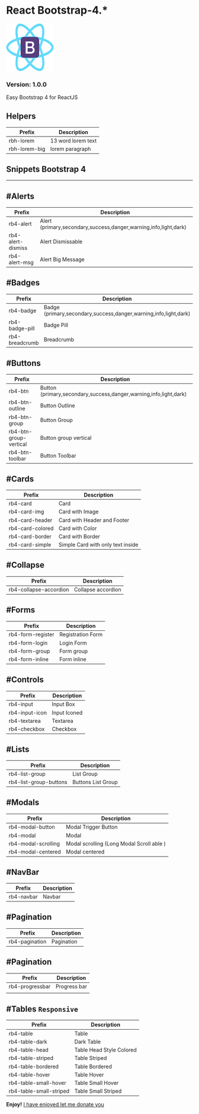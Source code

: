 # React Bootstrap-4.\*

![](https://raw.githubusercontent.com/Swe-HimelRana/React-Bootstrap-4/master/icon.png)

### Version: 1.0.0

Easy Bootstrap 4 for ReactJS

## Helpers

| Prefix        | Description        |
| ------------- | ------------------ |
| rbh-lorem     | 13 word lorem text |
| rbh-lorem-big | lorem paragraph    |

## Snippets Bootstrap 4

---

## #Alerts

| Prefix            | Description                                                      |
| ----------------- | ---------------------------------------------------------------- |
| rb4-alert         | Alert (primary,secondary,success,danger,warning,info,light,dark) |
| rb4-alert-dismiss | Alert Dismissable                                                |
| rb4-alert-msg     | Alert Big Message                                                |

## #Badges

| Prefix         | Description                                                      |
| -------------- | ---------------------------------------------------------------- |
| rb4-badge      | Badge (primary,secondary,success,danger,warning,info,light,dark) |
| rb4-badge-pill | Badge Pill                                                       |
| rb4-breadcrumb | Breadcrumb                                                       |

## #Buttons

| Prefix                 | Description                                                       |
| ---------------------- | ----------------------------------------------------------------- |
| rb4-btn                | Button (primary,secondary,success,danger,warning,info,light,dark) |
| rb4-btn-outline        | Button Outline                                                    |
| rb4-btn-group          | Button Group                                                      |
| rb4-btn-group-vertical | Button group vertical                                             |
| rb4-btn-toolbar        | Button Toolbar                                                    |

## #Cards

| Prefix           | Description                       |
| ---------------- | --------------------------------- |
| rb4-card         | Card                              |
| rb4-card-img     | Card with Image                   |
| rb4-card-header  | Card with Header and Footer       |
| rb4-card-colored | Card with Color                   |
| rb4-card-border  | Card with Border                  |
| rb4-card-simple  | Simple Card with only text inside |

## #Collapse

| Prefix                 | Description        |
| ---------------------- | ------------------ |
| rb4-collapse-accordion | Collapse accordion |

## #Forms

| Prefix            | Description       |
| ----------------- | ----------------- |
| rb4-form-register | Registration Form |
| rb4-form-login    | Login Form        |
| rb4-form-group    | Form group        |
| rb4-form-inline   | Form inline       |

## #Controls

| Prefix         | Description  |
| -------------- | ------------ |
| rb4-input      | Input Box    |
| rb4-input-icon | Input Iconed |
| rb4-textarea   | Textarea     |
| rb4-checkbox   | Checkbox     |

## #Lists

| Prefix                 | Description        |
| ---------------------- | ------------------ |
| rb4-list-group         | List Group         |
| rb4-list-group-buttons | Buttons List Group |

## #Modals

| Prefix              | Description                               |
| ------------------- | ----------------------------------------- |
| rb4-modal-button    | Modal Trigger Button                      |
| rb4-modal           | Modal                                     |
| rb4-modal-scrolling | Modal scrolling (Long Modal Scroll able ) |
| rb4-modal-centered  | Modal centered                            |

## #NavBar

| Prefix     | Description |
| ---------- | ----------- |
| rb4-navbar | Navbar      |

## #Pagination

| Prefix         | Description |
| -------------- | ----------- |
| rb4-pagination | Pagination  |

## #Pagination

| Prefix          | Description  |
| --------------- | ------------ |
| rb4-progressbar | Progress bar |
|                 |              |

## #Tables `Responsive`

| Prefix                  | Description              |
| ----------------------- | ------------------------ |
| rb4-table               | Table                    |
| rb4-table-dark          | Dark Table               |
| rb4-table-head          | Table Head Style Colored |
| rb4-table-striped       | Table Striped            |
| rb4-table-bordered      | Table Bordered           |
| rb4-table-hover         | Table Hover              |
| rb4-table-small-hover   | Table Small Hover        |
| rb4-table-small-striped | Table Small Striped      |

**Enjoy!**
[I have enjoyed let me donate you](https://commerce.coinbase.com/checkout/0d1e5c63-5c37-4dae-94da-3e6cd1804368)
